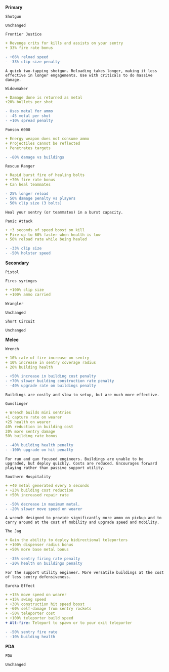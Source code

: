 __**Primary**__


```fix
Shotgun
```
```
Unchanged
```


```fix
Frontier Justice
```
```yaml
+ Revenge crits for kills and assists on your sentry
+ 33% fire rate bonus
```
```diff
- +66% reload speed
- -33% clip size penalty
```
```
A quick two-tapping shotgun. Reloading takes longer, making it less effective in longer engagements. Use with criticals to do massive damage.
```


```fix
Widowmaker
```
```yaml
+ Damage done is returned as metal
+20% bullets per shot
```
```diff
- Uses metal for ammo
- -45 metal per shot
- +10% spread penalty
```


```fix
Pomson 6000
```
```yaml
+ Energy weapon does not consume ammo
+ Projectiles cannot be reflected
+ Penetrates targets
```
```diff
- -80% damage vs buildings
```


```fix
Rescue Ranger
```
```yaml
+ Rapid burst fire of healing bolts
+ +70% fire rate bonus
+ Can heal teammates
```
```diff
- 25% longer reload
- 50% damage penalty vs players
- 50% clip size (3 bolts)
```
```
Heal your sentry (or teammates) in a burst capacity.
```


```fix
Panic Attack
```
```yaml
+ +3 seconds of speed boost on kill
+ Fire up to 60% faster when health is low
+ 50% reload rate while being healed
```

```diff
- -33% clip size
- -50% holster speed
```

__**Secondary**__


```fix
Pistol
```
```
Fires syringes
```
```yaml
+ +100% clip size
+ +100% ammo carried
```


```fix
Wrangler
```
```
Unchanged
```


```fix
Short Circuit
```
```
Unchanged
```


__**Melee**__


```fix
Wrench
```
```yaml
+ 10% rate of fire increase on sentry
+ 10% increase in sentry coverage radius
+ 20% building health
```
```diff
- +50% increase in building cost penalty
- +70% slower building construction rate penalty
- -40% upgrade rate on buildings penalty
```
```
Buildings are costly and slow to setup, but are much more effective.
```


```fix
Gunslinger
```
```yaml
+ Wrench builds mini sentries
+1 capture rate on wearer
+25 health on wearer
40% reduction in building cost
20% more sentry damage
50% building rate bonus
```
```diff
- -40% building health penalty
- -100% upgrade on hit penalty
```
```
For run and gun focused engineers. Buildings are unable to be upgraded, but deploy quickly. Costs are reduced. Encourages forward playing rather than passive support utility.
```


```fix
Southern Hospitality
```
```yaml
+ +40 metal generated every 5 seconds
+ +23% building cost reduction
+ +50% increased repair rate
```
```diff
- -50% decrease in maximum metal.
- -20% slower move speed on wearer
```
```
A wrench designed to provide significantly more ammo on pickup and to carry around at the cost of mobility and upgrade speed and mobility.
```


```fix
The Jag
```
```yaml
+ Gain the ability to deploy bidirectional teleporters
+ +100% dispenser radius bonus
+ +50% more base metal bonus
```
```diff
- -35% sentry firing rate penalty
- -20% health on buildings penalty
```
```
For the support utility engineer. More versatile buildings at the cost of less sentry defensiveness.
```


```fix
Eureka Effect
```
```yaml
+ +15% move speed on wearer
+ +15% swing speed
+ +30% construction hit speed boost
+ -60% self-damage from sentry rockets
+ -50% teleporter cost
+ +100% teleporter build speed
+ Alt-fire: Teleport to spawn or to your exit teleporter
```
```diff
- -50% sentry fire rate
- -10% building health
```

__**PDA**__


```fix
PDA
```
```
Unchanged
```
